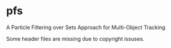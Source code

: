 # pfs
A Particle Filtering over Sets Approach for Multi-Object Tracking

Some header files are missing due to copyright issuses.
